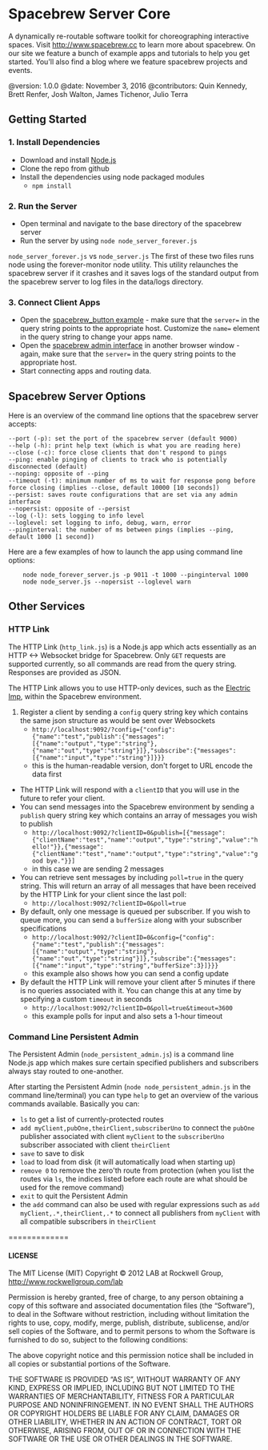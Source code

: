 Spacebrew Server Core
=====================

A dynamically re-routable software toolkit for choreographing interactive spaces. Visit http://www.spacebrew.cc to learn more about spacebrew. On our site we feature a bunch of example apps and tutorials to help you get started. You'll also find a blog where we feature spacebrew projects and events.  
  
@version: 1.0.0
@date: November 3, 2016
@contributors: Quin Kennedy, Brett Renfer, Josh Walton, James Tichenor, Julio Terra   
  
Getting Started
---------------  
  
### 1. Install Dependencies  
* Download and install [Node.js](http://nodejs.org)  
* Clone the repo from github  
* Install the dependencies using node packaged modules   
    - `npm install`
  
### 2. Run the Server  
* Open terminal and navigate to the base directory of the spacebrew server  
* Run the server by using `node node_server_forever.js`  
  
`node_server_forever.js` vs `node_server.js`
The first of these two files runs node using the forever-monitor node utility. This utility relaunches the spacebrew server if it crashes and it saves logs of the standard output from the spacebrew server to log files in the data/logs directory.

### 3. Connect Client Apps  
* Open the [spacebrew_button example](http://spacebrew.github.io/spacebrew.js/spacebrew_button/index.html?server=localhost&name=button2) - make sure that the `server=` in the query string points to the appropriate host. Customize the `name=` element in the query string to change your apps name.  
* Open the [spacebrew admin interface](http://spacebrew.github.io/spacebrew/admin/admin.html?server=localhost) in another browser window - again, make sure that the `server=` in the query string points to the appropriate host.  
* Start connecting apps and routing data.   
  
Spacebrew Server Options
------------------------ 
Here is an overview of the command line options that the spacebrew server accepts:
```
--port (-p): set the port of the spacebrew server (default 9000)
--help (-h): print help text (which is what you are reading here)
--close (-c): force close clients that don't respond to pings
--ping: enable pinging of clients to track who is potentially disconnected (default)
--noping: opposite of --ping
--timeout (-t): minimum number of ms to wait for response pong before force closing (implies --close, default 10000 [10 seconds])
--persist: saves route configurations that are set via any admin interface
--nopersist: opposite of --persist
--log (-l): sets logging to info level
--loglevel: set logging to info, debug, warn, error
--pinginterval: the number of ms between pings (implies --ping, default 1000 [1 second])
```

Here are a few examples of how to launch the app using command line options:
```
	node node_forever_server.js -p 9011 -t 1000 --pinginterval 1000
	node node_server.js --nopersist --loglevel warn
```

Other Services
-------------- 

### HTTP Link

The HTTP Link (`http_link.js`) is a Node.js app which acts essentially as an HTTP <-> Websocket bridge for Spacebrew. Only `GET` requests are supported currently, so all commands are read from the query string. Responses are provided as JSON.

The HTTP Link allows you to use HTTP-only devices, such as the [Electric Imp](http://electricimp.com/), within the Spacebrew environment. 

1. Register a client by sending a `config` query string key which contains the same json structure as would be sent over Websockets 
    - `http://localhost:9092/?config={"config":{"name":"test","publish":{"messages":[{"name":"output","type":"string"},{"name":"out","type":"string"}]},"subscribe":{"messages":[{"name":"input","type":"string"}]}}}`
    - this is the human-readable version, don't forget to URL encode the data first
* The HTTP Link will respond with a `clientID` that you will use in the future to refer your client.
* You can send messages into the Spacebrew environment by sending a `publish` query string key which contains an array of messages you wish to publish
    - `http://localhost:9092/?clientID=0&publish=[{"message":{"clientName":"test","name":"output","type":"string","value":"hello!"}},{"message":{"clientName":"test","name":"output","type":"string","value":"good bye."}}]`
    - in this case we are sending 2 messages
* You can retrieve sent messages by including `poll=true` in the query string. This will return an array of all messages that have been received by the HTTP Link for your client since the last poll:
    - `http://localhost:9092/?clientID=0&poll=true`
* By default, only one message is queued per subscriber. If you wish to queue more, you can send a `bufferSize` along with your subscriber specifications
    - `http://localhost:9092/?clientID=0&config={"config":{"name":"test","publish":{"messages":[{"name":"output","type":"string"},{"name":"out","type":"string"}]},"subscribe":{"messages":[{"name":"input","type":"string","bufferSize":3}]}}}`
    - this example also shows how you can send a config update
* By default the HTTP Link will remove your client after 5 minutes if there is no queries associated with it. You can change this at any time by specifying a custom `timeout` in seconds
    - `http://localhost:9092/?clientID=0&poll=true&timeout=3600`
    - this example polls for input and also sets a 1-hour timeout

### Command Line Persistent Admin

The Persistent Admin (`node_persistent_admin.js`) is a command line Node.js app which makes sure certain specified publishers and subscribers always stay routed to one-another.

After starting the Persistent Admin (`node node_persistent_admin.js` in the command line/terminal) you can type `help` to get an overview of the various commands available. Basically you can:

* `ls` to get a list of currently-protected routes
* `add myClient,pubOne,theirClient,subscriberUno` to connect the `pubOne` publisher associated with client `myClient` to the `subscriberUno` subscriber associated with client `theirClient`
* `save` to save to disk
* `load` to load from disk (it will automatically load when starting up)
* `remove 0` to remove the zero'th route from protection (when you list the routes via `ls`, the indices listed before each route are what should be used for the remove command)
* `exit` to quit the Persistent Admin
* the `add` command can also be used with regular expressions such as `add myClient,.*,theirClient,.*` to connect all publishers from `myClient` with all compatible subscribers in `theirClient`


=============
#### LICENSE
The MIT License (MIT)
Copyright © 2012 LAB at Rockwell Group, http://www.rockwellgroup.com/lab

Permission is hereby granted, free of charge, to any person obtaining a copy of this software and associated documentation files (the “Software”), to deal in the Software without restriction, including without limitation the rights to use, copy, modify, merge, publish, distribute, sublicense, and/or sell copies of the Software, and to permit persons to whom the Software is furnished to do so, subject to the following conditions:

The above copyright notice and this permission notice shall be included in all copies or substantial portions of the Software.

THE SOFTWARE IS PROVIDED “AS IS”, WITHOUT WARRANTY OF ANY KIND, EXPRESS OR IMPLIED, INCLUDING BUT NOT LIMITED TO THE WARRANTIES OF MERCHANTABILITY, FITNESS FOR A PARTICULAR PURPOSE AND NONINFRINGEMENT. IN NO EVENT SHALL THE AUTHORS OR COPYRIGHT HOLDERS BE LIABLE FOR ANY CLAIM, DAMAGES OR OTHER LIABILITY, WHETHER IN AN ACTION OF CONTRACT, TORT OR OTHERWISE, ARISING FROM, OUT OF OR IN CONNECTION WITH THE SOFTWARE OR THE USE OR OTHER DEALINGS IN THE SOFTWARE.

